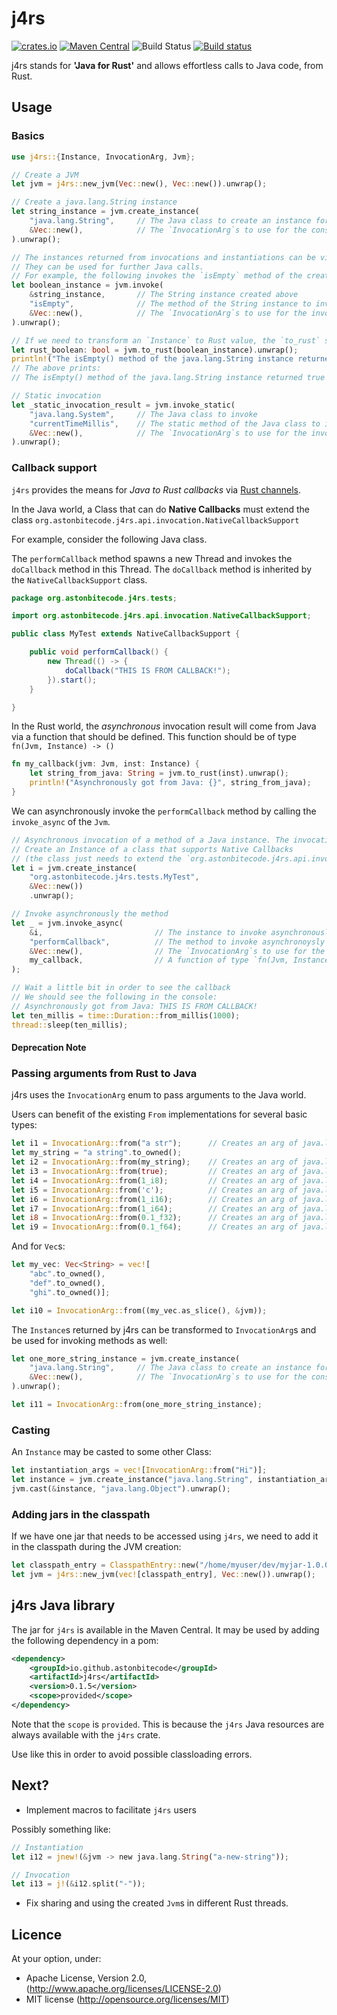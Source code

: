 # j4rs

[![crates.io](https://img.shields.io/crates/v/j4rs.svg)](https://crates.io/crates/j4rs)
[![Maven Central](https://img.shields.io/badge/Maven%20Central-0.1.5-blue.svg)](http://search.maven.org/classic/#search%7Cga%7C1%7Cg%3A%22io.github.astonbitecode%22%20AND%20a%3A%22j4rs%22)
![Build Status](https://travis-ci.org/astonbitecode/j4rs.svg?branch=master)
[![Build status](https://ci.appveyor.com/api/projects/status/9k83nufbt958w6p2?svg=true)](https://ci.appveyor.com/project/astonbitecode/j4rs)

j4rs stands for __'Java for Rust'__ and allows effortless calls to Java code, from Rust.

## Usage

### Basics

```rust
use j4rs::{Instance, InvocationArg, Jvm};

// Create a JVM
let jvm = j4rs::new_jvm(Vec::new(), Vec::new()).unwrap();

// Create a java.lang.String instance
let string_instance = jvm.create_instance(
    "java.lang.String",     // The Java class to create an instance for
    &Vec::new(),            // The `InvocationArg`s to use for the constructor call - empty for this example
).unwrap();

// The instances returned from invocations and instantiations can be viewed as pointers to Java Objects.
// They can be used for further Java calls.
// For example, the following invokes the `isEmpty` method of the created java.lang.String instance
let boolean_instance = jvm.invoke(
    &string_instance,       // The String instance created above
    "isEmpty",              // The method of the String instance to invoke
    &Vec::new(),            // The `InvocationArg`s to use for the invocation - empty for this example
).unwrap();

// If we need to transform an `Instance` to Rust value, the `to_rust` should be called
let rust_boolean: bool = jvm.to_rust(boolean_instance).unwrap();
println!("The isEmpty() method of the java.lang.String instance returned {}", rust_boolean);
// The above prints:
// The isEmpty() method of the java.lang.String instance returned true

// Static invocation
let _static_invocation_result = jvm.invoke_static(
    "java.lang.System",     // The Java class to invoke
    "currentTimeMillis",    // The static method of the Java class to invoke
    &Vec::new(),            // The `InvocationArg`s to use for the invocation - empty for this example
).unwrap();

```

### Callback support

`j4rs` provides the means for _Java to Rust callbacks_ via [Rust channels](https://doc.rust-lang.org/std/sync/mpsc/fn.channel.html). 

In the Java world, a Class that can do __Native Callbacks__ must extend the class 
`org.astonbitecode.j4rs.api.invocation.NativeCallbackSupport`

For example, consider the following Java class. 

The `performCallback` method spawns a new Thread and invokes the `doCallback` method in this Thread. The `doCallback` method is inherited by the `NativeCallbackSupport` class.

```java
package org.astonbitecode.j4rs.tests;

import org.astonbitecode.j4rs.api.invocation.NativeCallbackSupport;

public class MyTest extends NativeCallbackSupport {

    public void performCallback() {
        new Thread(() -> {
            doCallback("THIS IS FROM CALLBACK!");
        }).start();
    }

}
```

In the Rust world, the _asynchronous_ invocation result will come from Java via a function that should be defined. This function should be of type `fn(Jvm, Instance) -> ()`

```rust
fn my_callback(jvm: Jvm, inst: Instance) {
    let string_from_java: String = jvm.to_rust(inst).unwrap();
    println!("Asynchronously got from Java: {}", string_from_java);
}
```

We can asynchronously invoke the `performCallback` method by calling the `invoke_async` of the `Jvm`.

```rust
// Asynchronous invocation of a method of a Java instance. The invocation result will come from Java via a callback
// Create an Instance of a class that supports Native Callbacks
// (the class just needs to extend the `org.astonbitecode.j4rs.api.invocation.NativeCallbackSupport`)
let i = jvm.create_instance(
    "org.astonbitecode.j4rs.tests.MyTest",
    &Vec::new())
    .unwrap();

// Invoke asynchronously the method
let _ = jvm.invoke_async(
    &i,                         // The instance to invoke asynchronously
    "performCallback",          // The method to invoke asynchronoysly
    &Vec::new(),                // The `InvocationArg`s to use for the invocation - empty for this example
    my_callback,                // A function of type `fn(Jvm, Instance) -> ()`
);

// Wait a little bit in order to see the callback
// We should see the following in the console:
// Asynchronously got from Java: THIS IS FROM CALLBACK!
let ten_millis = time::Duration::from_millis(1000);
thread::sleep(ten_millis);
```

#### Deprecation Note

### Passing arguments from Rust to Java

j4rs uses the `InvocationArg` enum to pass arguments to the Java world.

Users can benefit of the existing `From` implementations for several basic types:

```rust
let i1 = InvocationArg::from("a str");      // Creates an arg of java.lang.String
let my_string = "a string".to_owned();
let i2 = InvocationArg::from(my_string);    // Creates an arg of java.lang.String
let i3 = InvocationArg::from(true);         // Creates an arg of java.lang.Boolean
let i4 = InvocationArg::from(1_i8);         // Creates an arg of java.lang.Byte
let i5 = InvocationArg::from('c');          // Creates an arg of java.lang.Character
let i6 = InvocationArg::from(1_i16);        // Creates an arg of java.lang.Short
let i7 = InvocationArg::from(1_i64);        // Creates an arg of java.lang.Long
let i8 = InvocationArg::from(0.1_f32);      // Creates an arg of java.lang.Float
let i9 = InvocationArg::from(0.1_f64);      // Creates an arg of java.lang.Double
```

And for `Vec`s:

```rust
let my_vec: Vec<String> = vec![
    "abc".to_owned(),
    "def".to_owned(),
    "ghi".to_owned()];

let i10 = InvocationArg::from((my_vec.as_slice(), &jvm));
```

The `Instance`s returned by j4rs can be transformed to `InvocationArg`s and be used for invoking methods as well:

```rust
let one_more_string_instance = jvm.create_instance(
    "java.lang.String",     // The Java class to create an instance for
    &Vec::new(),            // The `InvocationArg`s to use for the constructor call - empty for this example
).unwrap();

let i11 = InvocationArg::from(one_more_string_instance);
```

### Casting

An `Instance` may be casted to some other Class:

```rust
let instantiation_args = vec![InvocationArg::from("Hi")];
let instance = jvm.create_instance("java.lang.String", instantiation_args.as_ref()).unwrap();
jvm.cast(&instance, "java.lang.Object").unwrap();
```

### Adding jars in the classpath

If we have one jar that needs to be accessed using `j4rs`, we need to add it in the classpath during the JVM creation:

```rust
let classpath_entry = ClasspathEntry::new("/home/myuser/dev/myjar-1.0.0.jar");
let jvm = j4rs::new_jvm(vec![classpath_entry], Vec::new()).unwrap();
```

## j4rs Java library

The jar for `j4rs` is available in the Maven Central. It may be used by adding the following dependency in a pom:

```xml
<dependency>
    <groupId>io.github.astonbitecode</groupId>
    <artifactId>j4rs</artifactId>
    <version>0.1.5</version>
    <scope>provided</scope>
</dependency>
```

Note that the `scope` is `provided`. This is because the `j4rs` Java resources are always available with the `j4rs` crate. 

Use like this in order to avoid possible classloading errors.

## Next?

* Implement macros to facilitate `j4rs` users

 Possibly something like: 

```rust
// Instantiation
let i12 = jnew!(&jvm -> new java.lang.String("a-new-string"));

// Invocation
let i13 = j!(&i12.split("-"));
```

* Fix sharing and using the created `Jvm`s in different Rust threads.

## Licence

At your option, under: 

* Apache License, Version 2.0, (http://www.apache.org/licenses/LICENSE-2.0)
* MIT license (http://opensource.org/licenses/MIT)
